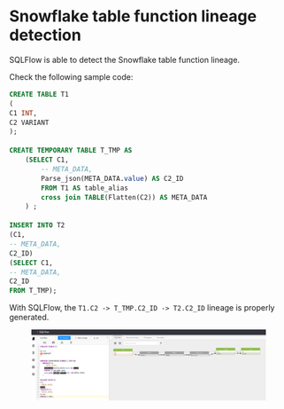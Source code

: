 # Snowflake table function lineage detection

SQLFlow is able to detect the Snowflake table function lineage.

Check the following sample code:

```sql
CREATE TABLE T1
(
C1 INT,
C2 VARIANT
);

CREATE TEMPORARY TABLE T_TMP AS
	(SELECT C1,
		-- META_DATA,
		Parse_json(META_DATA.value) AS C2_ID
		FROM T1 AS table_alias
		cross join TABLE(Flatten(C2)) AS META_DATA
	) ;

INSERT INTO T2
(C1,
-- META_DATA,
C2_ID)
(SELECT C1,
-- META_DATA,
C2_ID
FROM T_TMP);
```

With SQLFlow, the `T1.C2 -> T_TMP.C2_ID -> T2.C2_ID` lineage is properly generated.

<figure><img src="../../.gitbook/assets/Screenshot from 2024-01-08 12-21-31.png" alt=""><figcaption></figcaption></figure>
